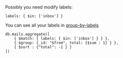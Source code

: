 Possibly you need modify labels:

```
labels: { $in: ['inbox'] }
```

You can see all your labels in [group-by-labels](https://github.com/Rpsl/mongodb-gmail/examples/group-by-labels.md)

```
db.mails.aggregate([
	{ $match: { labels: { $in: ['inbox'] } } },
	{ $group: {_id: "$from", total: {$sum : 1} } },
	{ $sort : {"total": -1 } }
])
```
